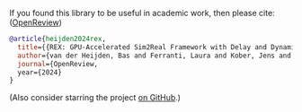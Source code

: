 If you found this library to be useful in academic work, then please cite: ([OpenReview](https://openreview.net/forum?id=O4CQ5AM5yP))

```bibtex
@article{heijden2024rex,
  title={{REX: GPU-Accelerated Sim2Real Framework with Delay and Dynamics Estimation}},
  author={van der Heijden, Bas and Ferranti, Laura and Kober, Jens and Babuska, Robert},
  journal={OpenReview,
  year={2024}
}
```

(Also consider starring the project [on GitHub](https://github.com/bheijden/rex).)
